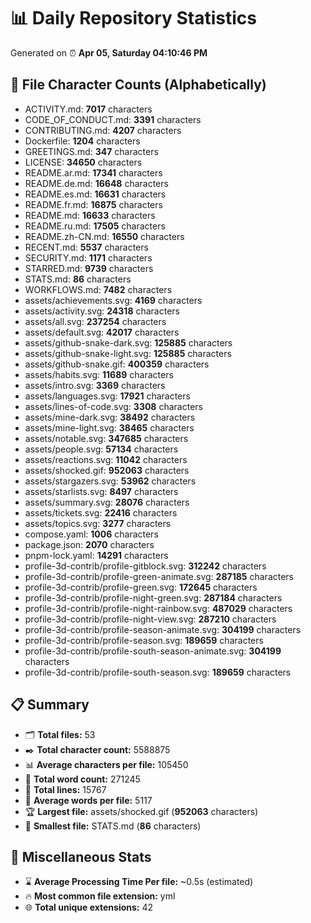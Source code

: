 # 📊 Daily Repository Statistics
Generated on ⏰ **Apr 05, Saturday 04:10:46 PM**

## 📂 File Character Counts (Alphabetically)
- ACTIVITY.md: **7017** characters
- CODE_OF_CONDUCT.md: **3391** characters
- CONTRIBUTING.md: **4207** characters
- Dockerfile: **1204** characters
- GREETINGS.md: **347** characters
- LICENSE: **34650** characters
- README.ar.md: **17341** characters
- README.de.md: **16648** characters
- README.es.md: **16631** characters
- README.fr.md: **16875** characters
- README.md: **16633** characters
- README.ru.md: **17505** characters
- README.zh-CN.md: **16550** characters
- RECENT.md: **5537** characters
- SECURITY.md: **1171** characters
- STARRED.md: **9739** characters
- STATS.md: **86** characters
- WORKFLOWS.md: **7482** characters
- assets/achievements.svg: **4169** characters
- assets/activity.svg: **24318** characters
- assets/all.svg: **237254** characters
- assets/default.svg: **42017** characters
- assets/github-snake-dark.svg: **125885** characters
- assets/github-snake-light.svg: **125885** characters
- assets/github-snake.gif: **400359** characters
- assets/habits.svg: **11689** characters
- assets/intro.svg: **3369** characters
- assets/languages.svg: **17921** characters
- assets/lines-of-code.svg: **3308** characters
- assets/mine-dark.svg: **38492** characters
- assets/mine-light.svg: **38465** characters
- assets/notable.svg: **347685** characters
- assets/people.svg: **57134** characters
- assets/reactions.svg: **11042** characters
- assets/shocked.gif: **952063** characters
- assets/stargazers.svg: **53962** characters
- assets/starlists.svg: **8497** characters
- assets/summary.svg: **28076** characters
- assets/tickets.svg: **22416** characters
- assets/topics.svg: **3277** characters
- compose.yaml: **1006** characters
- package.json: **2070** characters
- pnpm-lock.yaml: **14291** characters
- profile-3d-contrib/profile-gitblock.svg: **312242** characters
- profile-3d-contrib/profile-green-animate.svg: **287185** characters
- profile-3d-contrib/profile-green.svg: **172645** characters
- profile-3d-contrib/profile-night-green.svg: **287184** characters
- profile-3d-contrib/profile-night-rainbow.svg: **487029** characters
- profile-3d-contrib/profile-night-view.svg: **287210** characters
- profile-3d-contrib/profile-season-animate.svg: **304199** characters
- profile-3d-contrib/profile-season.svg: **189659** characters
- profile-3d-contrib/profile-south-season-animate.svg: **304199** characters
- profile-3d-contrib/profile-south-season.svg: **189659** characters

## 📋 Summary
- 🗂️ **Total files:** 53
- ✒️ **Total character count:** 5588875
- 📊 **Average characters per file:** 105450
- 📝 **Total word count:** 271245
- 🧾 **Total lines:** 15767
- 📐 **Average words per file:** 5117
- 🏆 **Largest file:** assets/shocked.gif (**952063** characters)
- 🥉 **Smallest file:** STATS.md (**86** characters)

## 🌟 Miscellaneous Stats
- ⌛ **Average Processing Time Per file:** ~0.5s (estimated)
- 🔥 **Most common file extension:** yml
- 🌐 **Total unique extensions:** 42
